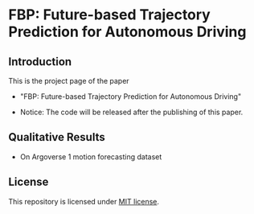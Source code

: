 # FBP: Future-based Trajectory Prediction for Autonomous Driving
## Introduction
This is the project page of the paper

* "FBP: Future-based Trajectory Prediction for Autonomous Driving"

* Notice: The code will be released after the publishing of this paper.


## Qualitative Results

* On Argoverse 1 motion forecasting dataset



## License
This repository is licensed under [MIT license](https://github.com/HKUST-Aerial-Robotics/SIMPL/blob/main/LICENSE).
